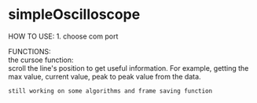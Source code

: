 # simpleOscilloscope

HOW TO USE:
	1. choose com port
  
FUNCTIONS:  	
	the cursoe function:	
		scroll the line's position to get useful information.
		For example, getting the max value, current value, peak to peak value from the data.
  

	still working on some algorithms and frame saving function

	
